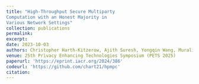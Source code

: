 ```yaml
---
title: "High-Throughput Secure Multiparty
Computation with an Honest Majority in
Various Network Settings"
collection: publications
permalink: 
excerpt: 
date: 2023-10-03
authors: Christopher Harth-Kitzerow, Ajith Suresh, Yongqin Wang, Murali Annavaram, Georg Carle
venue: 25th Privacy Enhancing Technologies Symposium (PETS 2025)
paperurl: 'https://eprint.iacr.org/2024/386'
codeurl: 'https://github.com/chart21/hpmpc'
citation: 
---
```




